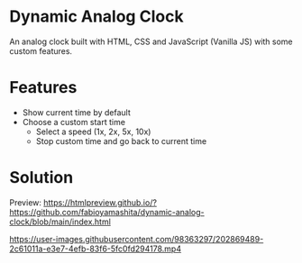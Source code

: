 # Dynamic Analog Clock
An analog clock built with HTML, CSS and JavaScript (Vanilla JS) with some custom features.

# Features

- Show current time by default
- Choose a custom start time
  - Select a speed (1x, 2x, 5x, 10x)
  - Stop custom time and go back to current time

# Solution

Preview: https://htmlpreview.github.io/?https://github.com/fabioyamashita/dynamic-analog-clock/blob/main/index.html

https://user-images.githubusercontent.com/98363297/202869489-2c61011a-e3e7-4efb-83f6-5fc0fd294178.mp4

